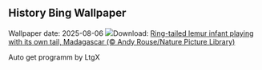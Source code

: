 ## History Bing Wallpaper
Wallpaper date: 2025-08-06
![](https://www.bing.com/th?id=OHR.BabyLemur_EN-GB1704041505_UHD.jpg&w=1000)Download: [Ring-tailed lemur infant playing with its own tail, Madagascar (© Andy Rouse/Nature Picture Library)](https://www.bing.com/th?id=OHR.BabyLemur_EN-GB1704041505_UHD.jpg)

Auto get programm by LtgX
